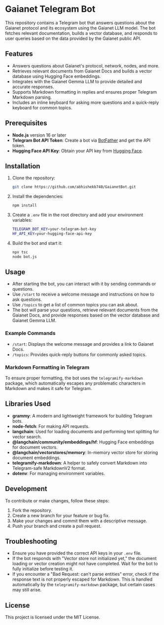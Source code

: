 # Gaianet Telegram Bot

This repository contains a Telegram bot that answers questions about the Gaianet protocol and its ecosystem using the Gaianet LLM model. The bot fetches relevant documentation, builds a vector database, and responds to user queries based on the data provided by the Gaianet public API.

## Features

- Answers questions about Gaianet's protocol, network, nodes, and more.
- Retrieves relevant documents from Gaianet Docs and builds a vector database using Hugging Face embeddings.
- Integrates with the Gaianet Gemma LLM to provide detailed and accurate responses.
- Supports Markdown formatting in replies and ensures proper Telegram Markdown parsing.
- Includes an inline keyboard for asking more questions and a quick-reply keyboard for common topics.

## Prerequisites

- **Node.js** version 16 or later
- **Telegram Bot API Token**: Create a bot via [BotFather](https://core.telegram.org/bots#botfather) and get the API token.
- **Hugging Face API Key**: Obtain your API key from [Hugging Face](https://huggingface.co/settings/tokens).

## Installation

1. Clone the repository:
    ```bash
    git clone https://github.com/abhishekb740/GaianetBot.git
    ```

2. Install the dependencies:
    ```bash
    npm install
    ```

3. Create a `.env` file in the root directory and add your environment variables:
    ```bash
    TELEGRAM_BOT_KEY=your-telegram-bot-key
    HF_API_KEY=your-hugging-face-api-key
    ```

4. Build the bot and start it:
    ```bash
    npx tsc
    node bot.js
    ```

## Usage

- After starting the bot, you can interact with it by sending commands or questions.
- Use `/start` to receive a welcome message and instructions on how to ask questions.
- Use `/topics` to get a list of common topics you can ask about.
- The bot will parse your questions, retrieve relevant documents from the Gaianet Docs, and provide responses based on the vector database and Gaianet Gemma LLM.

### Example Commands

- `/start`: Displays the welcome message and provides a link to Gaianet Docs.
- `/topics`: Provides quick-reply buttons for commonly asked topics.

### Markdown Formatting in Telegram

To ensure proper formatting, the bot uses the `telegramify-markdown` package, which automatically escapes any problematic characters in Markdown and makes it safe for Telegram.

## Libraries Used

- **grammy**: A modern and lightweight framework for building Telegram bots.
- **node-fetch**: For making API requests.
- **langchain**: Used for loading documents and performing text splitting for vector search.
- **@langchain/community/embeddings/hf**: Hugging Face embeddings for document vectors.
- **@langchain/vectorstores/memory**: In-memory vector store for storing document embeddings.
- **telegramify-markdown**: A helper to safely convert Markdown into Telegram-safe MarkdownV2 format.
- **dotenv**: For managing environment variables.

## Development

To contribute or make changes, follow these steps:

1. Fork the repository.
2. Create a new branch for your feature or bug fix.
3. Make your changes and commit them with a descriptive message.
4. Push your branch and create a pull request.

## Troubleshooting

- Ensure you have provided the correct API keys in your `.env` file.
- If the bot responds with "Vector store not initialized yet," the document loading or vector creation might not have completed. Wait for the bot to fully initialize before testing it.
- If you encounter a "Bad Request: can't parse entities" error, check if the response text is not properly escaped for Markdown. This is handled automatically by the `telegramify-markdown` package, but certain cases may still arise.

## License

This project is licensed under the MIT License.

